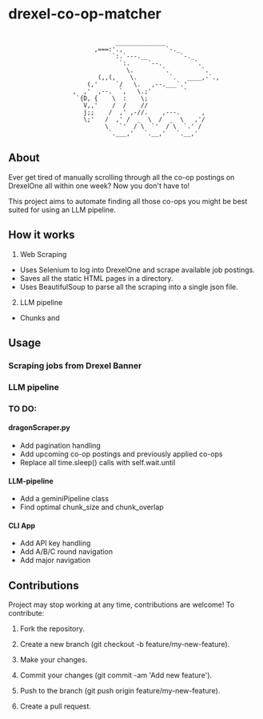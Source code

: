 # drexel-co-op-matcher

```

                              ______________                               
                        ,===:'.,            `-._                           
                             `:.`---.__         `-._                       
                               `:.     `--.         `.                     
                                 \.        `.         `.                   
                         (,,(,    \.         `.   ____,-`.,                
                      (,'     `/   \.   ,--.___`.'                         
                  ,  ,'  ,--.  `,   \.;'         `                         
                   `{D, {    \  :    \;                                    
                     V,,'    /  /    //                                    
                     j;;    /  ,' ,-//.    ,---.      ,                    
                     \;'   /  ,' /  _  \  /  _  \   ,'/                    
                           \   `'  / \  `'  / \  `.' /                     
                            `.___,'   `.__,'   `.__,'  

 ```

 

## About

Ever get tired of manually scrolling through all the co-op postings on DrexelOne all within one week? Now you don't have to!

This project aims to automate finding all those co-ops you might be best suited for using an LLM pipeline. 

## How it works

1. Web Scraping

- Uses Selenium to log into DrexelOne and scrape available job postings.
- Saves all the static HTML pages in a directory.
- Uses BeautifulSoup to parse all the scraping into a single json file.

2. LLM pipeline

- Chunks and 


## Usage

### Scraping jobs from Drexel Banner

### LLM pipeline



### TO DO:

#### dragonScraper.py

- Add pagination handling
- Add upcoming co-op postings and previously applied co-ops 
- Replace all time.sleep() calls with self.wait.until

#### LLM-pipeline

- Add a geminiPipeline class
- Find optimal chunk_size and chunk_overlap


#### CLI App

- Add API key handling
- Add A/B/C round navigation
- Add major navigation



## Contributions

Project may stop working at any time, contributions are welcome! To contribute:

1. Fork the repository.

2. Create a new branch (git checkout -b feature/my-new-feature).

3. Make your changes.

4. Commit your changes (git commit -am 'Add new feature').

5. Push to the branch (git push origin feature/my-new-feature).

6. Create a pull request.
